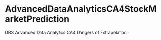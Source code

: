 # AdvancedDataAnalyticsCA4StockMarketPrediction
DBS Advanced Data Analytics CA4 Dangers of Extrapolation
